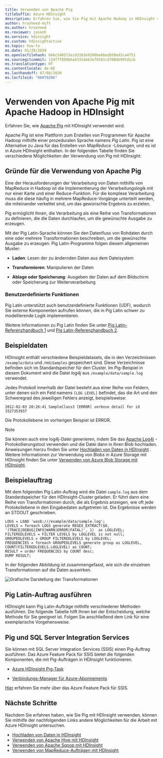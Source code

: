 ```yaml
---
title: Verwenden von Apache Pig
titleSuffix: Azure HDInsight
description: Erfahren Sie, wie Sie Pig mit Apache Hadoop in HDInsight verwenden.
author: hrasheed-msft
ms.author: hrasheed
ms.reviewer: jasonh
ms.service: hdinsight
ms.custom: hdinsightactive
ms.topic: how-to
ms.date: 01/28/2020
ms.openlocfilehash: bb6c540573ecd3163e9200be66edb58ed2ca4751
ms.sourcegitcommit: 124f7f699b6a43314e63af0101cd788db995d1cb
ms.translationtype: HT
ms.contentlocale: de-DE
ms.lasthandoff: 07/08/2020
ms.locfileid: "86079206"
---
```

# <a name="use-apache-pig-with-apache-hadoop-on-hdinsight"></a>Verwenden von Apache Pig mit Apache Hadoop in HDInsight

Erfahren Sie, wie [Apache Pig](https://pig.apache.org/) mit HDInsight verwendet wird.

Apache Pig ist eine Plattform zum Erstellen von Programmen für Apache Hadoop mithilfe einer prozeduralen Sprache namens *Pig Latin*. Pig ist eine Alternative zu Java für das Erstellen von *MapReduce* -Lösungen, und es ist in Azure HDInsight enthalten. In der folgenden Tabelle finden Sie verschiedene Möglichkeiten der Verwendung von Pig mit HDInsight:

## <a name="why-use-apache-pig"></a><a id="why"></a>Gründe für die Verwendung von Apache Pig

Eine der Herausforderungen der Verarbeitung von Daten mithilfe von MapReduce in Hadoop ist die Implementierung der Verarbeitungslogik mit nur einer Karte und einer Reduce-Funktion. Für die komplexe Verarbeitung muss die diese häufig in mehrere MapReduce-Vorgänge unterteilt werden, die miteinander verkettet sind, um das gewünschte Ergebnis zu erzielen.

Pig ermöglicht Ihnen, die Verarbeitung als eine Reihe von Transformationen zu definieren, die die Daten durchlaufen, um die gewünschte Ausgabe zu erzeugen.

Mit der Pig Latin-Sprache können Sie den Datenfluss von Rohdaten durch eine oder mehrere Transformationen beschreiben, um die gewünschte Ausgabe zu erzeugen. Pig Latin-Programme folgen diesem allgemeinen Muster:

* **Laden**: Lesen der zu ändernden Daten aus dem Dateisystem

* **Transformieren**: Manipulieren der Daten

* **Ablage oder Speicherung**: Ausgeben der Daten auf dem Bildschirm oder Speicherung zur Weiterverarbeitung

### <a name="user-defined-functions"></a>Benutzerdefinierte Funktionen

Pig Latin unterstützt auch benutzerdefinierte Funktionen (UDF), wodurch Sie externe Komponenten aufrufen können, die in Pig Latin schwer zu modellierende Logik implementieren.

Weitere Informationen zu Pig Latin finden Sie unter [Pig Latin-Referenzhandbuch 1](https://archive.cloudera.com/cdh/3/pig/piglatin_ref1.html) und [Pig Latin-Referenzhandbuch 2](https://archive.cloudera.com/cdh/3/pig/piglatin_ref2.html).

## <a name="example-data"></a><a id="data"></a>Beispieldaten

HDInsight enthält verschiedene Beispieldatasets, die in den Verzeichnissen `/example/data` und `/HdiSamples` gespeichert sind. Diese Verzeichnisse befinden sich im Standardspeicher für den Cluster. Im Pig-Beispiel in diesem Dokument wird die Datei *log4j* aus `/example/data/sample.log` verwendet.

Jedes Protokoll innerhalb der Datei besteht aus einer Reihe von Feldern, unter denen sich ein Feld namens `[LOG LEVEL]` befindet, das die Art und den Schweregrad des jeweiligen Fehlers anzeigt, beispielsweise:

```output
2012-02-03 20:26:41 SampleClass3 [ERROR] verbose detail for id 1527353937
```

Die Protokollebene im vorherigen Beispiel ist ERROR.

> [!NOTE]  
> Sie können auch eine log4j-Datei generieren, indem Sie das [Apache Log4j](https://en.wikipedia.org/wiki/Log4j) -Protokollierungstool verwenden und die Datei dann in Ihren Blob hochladen. Anweisungen hierzu finden Sie unter [Hochladen von Daten in HDInsight](hdinsight-upload-data.md) . Weitere Informationen zur Verwendung von Blobs in Azure Storage mit HDInsight finden Sie unter [Verwenden von Azure Blob Storage mit HDInsight](hdinsight-hadoop-use-blob-storage.md).

## <a name="example-job"></a><a id="job"></a>Beispielauftrag

Mit dem folgenden Pig Latin-Auftrag wird die Datei `sample.log` aus dem Standardspeicher für den HDInsight-Cluster geladen. Er führt dann eine Reihe von Transformationen durch, die als Ergebnis anzeigen, wie oft jede Protokollebene in den Eingabedaten aufgetreten ist. Die Ergebnisse werden an STDOUT geschrieben.

```output
LOGS = LOAD 'wasb:///example/data/sample.log';
LEVELS = foreach LOGS generate REGEX_EXTRACT($0, '(TRACE|DEBUG|INFO|WARN|ERROR|FATAL)', 1)  as LOGLEVEL;
FILTEREDLEVELS = FILTER LEVELS by LOGLEVEL is not null;
GROUPEDLEVELS = GROUP FILTEREDLEVELS by LOGLEVEL;
FREQUENCIES = foreach GROUPEDLEVELS generate group as LOGLEVEL, COUNT(FILTEREDLEVELS.LOGLEVEL) as COUNT;
RESULT = order FREQUENCIES by COUNT desc;
DUMP RESULT;
```

In der folgenden Abbildung ist zusammengefasst, wie sich die einzelnen Transformationen auf die Daten auswirken.

![Grafische Darstellung der Transformationen][image-hdi-pig-data-transformation]

## <a name="run-the-pig-latin-job"></a><a id="run"></a>Pig Latin-Auftrag ausführen

HDInsight kann Pig Latin-Aufträge mithilfe verschiedener Methoden ausführen. Die folgende Tabelle hilft Ihnen bei der Entscheidung, welche Methode für Sie geeignet ist. Folgen Sie anschließend dem Link für eine exemplarische Vorgehensweise.

## <a name="pig-and-sql-server-integration-services"></a>Pig und SQL Server Integration Services

Sie können mit SQL Server Integration Services (SSIS) einen Pig-Auftrag ausführen. Das Azure Feature Pack für SSIS bietet die folgenden Komponenten, die mit Pig-Aufträgen in HDInsight funktionieren.

* [Azure HDInsight Pig-Task][pigtask]

* [Verbindungs-Manager für Azure-Abonnements][connectionmanager]

[Hier][ssispack] erfahren Sie mehr über das Azure Feature Pack für SSIS.

## <a name="next-steps"></a><a id="nextsteps"></a>Nächste Schritte

Nachdem Sie erfahren haben, wie Sie Pig mit HDInsight verwenden, können Sie mithilfe der nachfolgenden Links andere Möglichkeiten für die Arbeit mit Azure HDInsight untersuchen.

* [Hochladen von Daten in HDInsight](hdinsight-upload-data.md)
* [Verwenden von Apache Hive mit HDInsight](./hadoop/hdinsight-use-hive.md)
* [Verwenden von Apache Sqoop mit HDInsight](hdinsight-use-sqoop.md)
* [Verwenden von MapReduce-Aufträgen mit HDInsight](./hadoop/hdinsight-use-mapreduce.md)

[apachepig-home]: https://pig.apache.org/
[putty]: https://www.chiark.greenend.org.uk/~sgtatham/putty/download.html
[curl]: https://curl.haxx.se/
[pigtask]: https://msdn.microsoft.com/library/mt146781(v=sql.120).aspx
[connectionmanager]: https://msdn.microsoft.com/library/mt146773(v=sql.120).aspx
[ssispack]: https://msdn.microsoft.com/library/mt146770(v=sql.120).aspx
[hdinsight-admin-powershell]: hdinsight-administer-use-powershell.md

[hdinsight-use-hive]:../hdinsight-use-hive.md

[hdinsight-provision]: hdinsight-hadoop-provision-linux-clusters.md
[hdinsight-submit-jobs]:submit-apache-hadoop-jobs-programmatically.md#mapreduce-sdk

[Powershell-install-configure]: /powershell/azureps-cmdlets-docs

[powershell-start]: https://technet.microsoft.com/library/hh847889.aspx


[image-hdi-pig-data-transformation]: ./media/use-pig/hdi-data-transformation.gif
